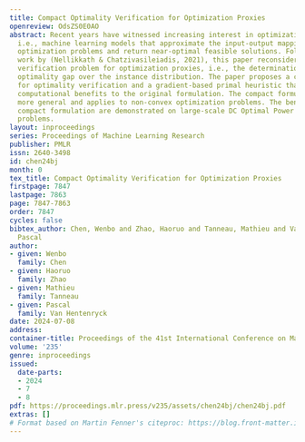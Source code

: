 ```yaml
---
title: Compact Optimality Verification for Optimization Proxies
openreview: OdsZS0E0AO
abstract: Recent years have witnessed increasing interest in optimization proxies,
  i.e., machine learning models that approximate the input-output mapping of parametric
  optimization problems and return near-optimal feasible solutions. Following recent
  work by (Nellikkath & Chatzivasileiadis, 2021), this paper reconsiders the optimality
  verification problem for optimization proxies, i.e., the determination of the worst-case
  optimality gap over the instance distribution. The paper proposes a compact formulation
  for optimality verification and a gradient-based primal heuristic that brings significant
  computational benefits to the original formulation. The compact formulation is also
  more general and applies to non-convex optimization problems. The benefits of the
  compact formulation are demonstrated on large-scale DC Optimal Power Flow and knapsack
  problems.
layout: inproceedings
series: Proceedings of Machine Learning Research
publisher: PMLR
issn: 2640-3498
id: chen24bj
month: 0
tex_title: Compact Optimality Verification for Optimization Proxies
firstpage: 7847
lastpage: 7863
page: 7847-7863
order: 7847
cycles: false
bibtex_author: Chen, Wenbo and Zhao, Haoruo and Tanneau, Mathieu and Van Hentenryck,
  Pascal
author:
- given: Wenbo
  family: Chen
- given: Haoruo
  family: Zhao
- given: Mathieu
  family: Tanneau
- given: Pascal
  family: Van Hentenryck
date: 2024-07-08
address:
container-title: Proceedings of the 41st International Conference on Machine Learning
volume: '235'
genre: inproceedings
issued:
  date-parts:
  - 2024
  - 7
  - 8
pdf: https://proceedings.mlr.press/v235/assets/chen24bj/chen24bj.pdf
extras: []
# Format based on Martin Fenner's citeproc: https://blog.front-matter.io/posts/citeproc-yaml-for-bibliographies/
---
```

